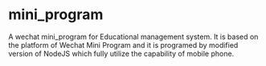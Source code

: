 # mini_program
A wechat mini_program for Educational management system. It is based on the platform of Wechat Mini Program and it is programed by modified version of NodeJS which fully utilize the capability of mobile phone.
